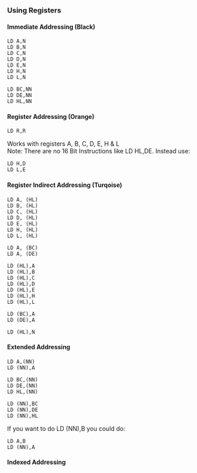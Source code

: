 ### Using Registers


#### Immediate Addressing (Black)
```
LD A,N
LD B,N
LD C,N
LD D,N
LD E,N
LD H,N
LD L,N

LD BC,NN
LD DE,NN
LD HL,NN
```

#### Register Addressing  (Orange)
```
LD R,R
```
Works with registers A, B, C, D, E, H & L  
Note: There are no 16 Bit Instructions like LD HL,DE. Instead use:
```
LD H,D
LD L,E
```
#### Register Indirect Addressing (Turqoise)


```
LD A, (HL) 
LD B, (HL) 
LD C, (HL) 
LD D, (HL) 
LD E, (HL) 
LD H, (HL) 
LD L, (HL) 
```
```
LD A, (BC)
LD A, (DE)
```
```
LD (HL),A
LD (HL),B
LD (HL),C
LD (HL),D
LD (HL),E
LD (HL),H
LD (HL),L
```
```
LD (BC),A 
LD (DE),A 
```
```
LD (HL),N
```
#### Extended Addressing
```
LD A,(NN)
LD (NN),A
```
```
LD BC,(NN)
LD DE,(NN)
LD HL,(NN)
```
```
LD (NN),BC
LD (NN),DE
LD (NN),HL
```
If you want to do LD (NN),B you could do:
```
LD A,B
LD (NN),A
```
#### Indexed Addressing
